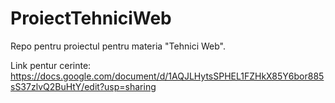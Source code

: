 # ProiectTehniciWeb
Repo pentru proiectul pentru materia "Tehnici Web".

Link pentur cerinte: https://docs.google.com/document/d/1AQJLHytsSPHEL1FZHkX85Y6bor885sS37zlvQ2BuHtY/edit?usp=sharing
